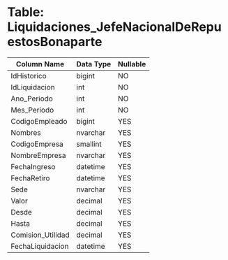 # Table: Liquidaciones_JefeNacionalDeRepuestosBonaparte

| Column Name | Data Type | Nullable |
|-------------|-----------|----------|
| IdHistorico | bigint | NO |
| IdLiquidacion | int | NO |
| Ano_Periodo | int | NO |
| Mes_Periodo | int | NO |
| CodigoEmpleado | bigint | YES |
| Nombres | nvarchar | YES |
| CodigoEmpresa | smallint | YES |
| NombreEmpresa | nvarchar | YES |
| FechaIngreso | datetime | YES |
| FechaRetiro | datetime | YES |
| Sede | nvarchar | YES |
| Valor | decimal | YES |
| Desde | decimal | YES |
| Hasta | decimal | YES |
| Comision_Utilidad | decimal | YES |
| FechaLiquidacion | datetime | YES |
